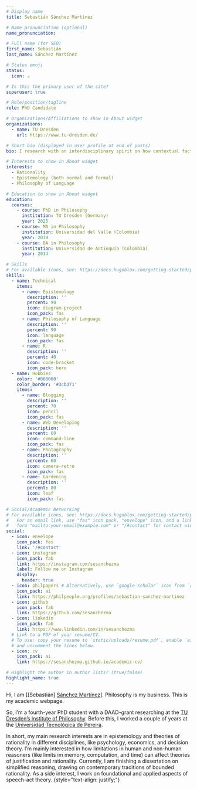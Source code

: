 ```yaml
---
# Display name
title: Sebastián Sánchez Martínez

# Name pronunciation (optional)
name_pronunciation: 

# Full name (for SEO)
first_name: Sebastián
last_name: Sánchez Martínez

# Status emoji
status:
  icon: ☕️

# Is this the primary user of the site?
superuser: true

# Role/position/tagline
role: PhD Candidate

# Organizations/Affiliations to show in About widget
organizations:
  - name: TU Dresden
    url: https://www.tu-dresden.de/

# Short bio (displayed in user profile at end of posts)
bio: I research with an interdisciplinary spirit on how contextual factors help understand beliefs and certain types of reasoning that have been called irrational.

# Interests to show in About widget
interests:
  - Rationality
  - Epistemology (both normal and formal)
  - Philosophy of Language

# Education to show in About widget
education:
  courses:
    - course: PhD in Philosophy
      institution: TU Dresden (Germany)
      year: 2025
    - course: MA in Philosophy
      institution: Universidad del Valle (Colombia)
      year: 2019
    - course: BA in Philosophy
      institution: Universidad de Antioquia (Colombia)
      year: 2014

# Skills
# For available icons, see: https://docs.hugoblox.com/getting-started/page-builder/#icons
skills:
  - name: Technical
    items:
      - name: Epistemology
        description: ''
        percent: 90
        icon: diagram-project
        icon_pack: fas
      - name: Philosophy of Language
        description: ''
        percent: 90
        icon: language
        icon_pack: fas
      - name: R
        description: ''
        percent: 40
        icon: code-bracket
        icon_pack: hero
  - name: Hobbies
    color: '#008000'
    color_border: '#3cb371'
    items:
      - name: Blogging
        description: ''
        percent: 70
        icon: pencil
        icon_pack: fas
      - name: Web Developing
        description: ''
        percent: 60
        icon: command-line
        icon_pack: fas
      - name: Photography
        description: ''
        percent: 60
        icon: camera-retro
        icon_pack: fas
      - name: Gardening
        description: ''
        percent: 80
        icon: leaf
        icon_pack: fas      

# Social/Academic Networking
# For available icons, see: https://docs.hugoblox.com/getting-started/page-builder/#icons
#   For an email link, use "fas" icon pack, "envelope" icon, and a link in the
#   form "mailto:your-email@example.com" or "/#contact" for contact widget.
social:
  - icon: envelope
    icon_pack: fas
    link: '/#contact'
  - icon: instagram
    icon_pack: fab
    link: https://instagram.com/sesanchezma
    label: Follow me on Instagram
    display:
      header: true
  - icon: philpapers # Alternatively, use `google-scholar` icon from `ai` icon pack
    icon_pack: ai
    link: https://philpeople.org/profiles/sebastian-sanchez-martinez
  - icon: github
    icon_pack: fab
    link: https://github.com/sesanchezma
  - icon: linkedin
    icon_pack: fab
    link: https://www.linkedin.com/in/sesanchezma
  # Link to a PDF of your resume/CV.
  # To use: copy your resume to `static/uploads/resume.pdf`, enable `ai` icons in `params.yaml`,
  # and uncomment the lines below.
  - icon: cv
    icon_pack: ai
    link: https://sesanchezma.github.io/academic-cv/

# Highlight the author in author lists? (true/false)
highlight_name: true
---
```


Hi, I am [[Sebastián] [Sánchez Martínez](https://en.wikipedia.org/wiki/Naming_customs_of_Hispanic_America)]. Philosophy is my business. This is my academic webpage.

So, I’m a fourth-year PhD student with a DAAD-grant researching at the [TU Dresden’s Institute of Philosophy](https://tu-dresden.de/gsw/phil/iphil/personen/uebersicht). Before this, I worked a couple of years at the [Universidad Tecnológica de Pereira](https://artes.utp.edu.co/licenciatura-bilinguismo/sin-categoria/mision/).

In short, my main research interests are in epistemology and theories of rationality in different disciplines, like psychology, economics, and decision theory. I’m mainly interested in how limitations in human and non-human reasoners (like limits im memory, computation, and time) can affect theories of justification and rationality. Currently, I am finishing a dissertation on simplified reasoning, drawing on contemporary traditions of bounded rationality. As a side interest, I work on foundational and applied aspects of speech-act theory.
{style="text-align: justify;"}
